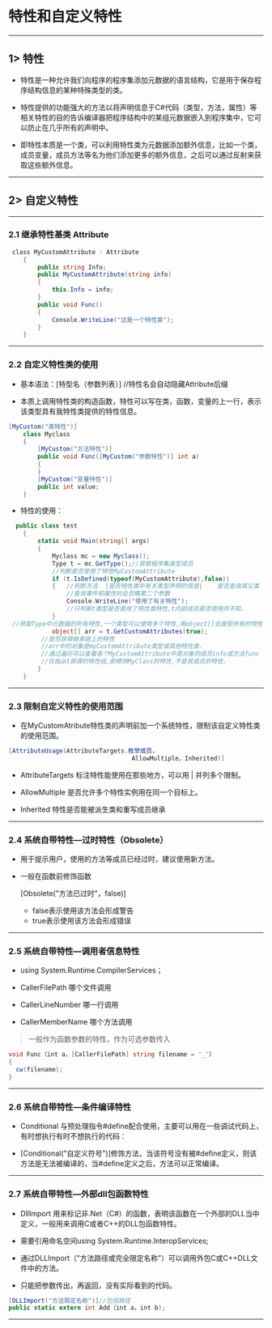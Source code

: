 # 特性和自定义特性

---

## 1> 特性

- 特性是一种允许我们向程序的程序集添加元数据的语言结构，它是用于保存程序结构信息的某种特殊类型的类。

- 特性提供的功能强大的方法以将声明信息于C#代码（类型，方法，属性）等相关特性的目的告诉编译器把程序结构中的某组元数据嵌入到程序集中，它可以防止在几乎所有的声明中。

- 即特性本质是一个类，可以利用特性类为元数据添加额外信息，比如一个类，成员变量，成员方法等名为他们添加更多的额外信息，之后可以通过反射来获取这些额外信息。

---

## 2> 自定义特性

---

### 2.1 继承特性基类 Attribute

```csharp
 class MyCustomAttribute : Attribute
    {
        public string Info;
        public MyCustomAttribute(string info)
        {
            this.Info = info;
        }
        public void Func()
        {
            Console.WriteLine("这是一个特性类");
        }
    }
```

---

### 2.2 自定义特性类的使用

- 基本语法：[特型名（参数列表）]  //特性名会自动隐藏Attribute后缀

- 本质上调用特性类的构造函数，特性可以写在类，函数，变量的上一行，表示该类型具有我特性类提供的特性信息。

```csharp
[MyCustom("类特性")]
    class Myclass
    {
        [MyCustom("方法特性")]
        public void Func([MyCustom("参数特性")] int a)
        {
        }
        [MyCustom("变量特性")]
        public int value;
    }
```

- 特性的使用：

```csharp
  public class test
    {
        static void Main(string[] args)
        {
            Myclass mc = new Myclass();
            Type t = mc.GetType();//获取程序集类型成员
            //判断是否使用了特性MyCustomAttribute
            if (t.IsDefined(typeof(MyCustomAttribute),false))
            {   //判断方法  |是否特性类中有关类型声明的信息|    是否查询其父类
                //查询事件和属性时会忽略第二个参数
                Console.WriteLine("使用了有关特性");
                //只判断t类型是否使用了特性类特性,t内部成员是否使用并不知.
            }
 //获取Type中元数据的所有特性,一个类型可以使用多个特性,用object[]去接受所有的特性
            object[] arr = t.GetCustomAttributes(true);
         //是否获得继承链上的特性
         //arr中的对象是myCustomAttribute类型或其他特性类.
         //通过遍历可以查看各个MyCustomAttribute中类对象的成员info或方法func
         //仅指从t获得的特性组,即修饰MyClass的特性,不是其成员的特性.
        }
    }
```

---

### 2.3 限制自定义特性的使用范围

- 在MyCustomAtribute特性类的声明前加一个系统特性，限制该自定义特性类的使用范围。

```csharp
[AttributeUsage(AttributeTargets.枚举成员，
                                  AllowMultiple，Inherited)]
```

- AttributeTargets  标注特性能使用在那些地方，可以用 | 并列多个限制。
- AllowMultiple  是否允许多个特性实例用在同一个目标上。

- Inherited  特性是否能被派生类和重写成员继承

---

### 2.4 系统自带特性—过时特性（Obsolete）

- 用于提示用户，使用的方法等成员已经过时，建议使用新方法。

- 一般在函数前修饰函数

  [Obsolete("方法已过时"，false)]

  - false表示使用该方法会形成警告
  - true表示使用该方法会形成错误

---

### 2.5 系统自带特性—调用者信息特性

- using System.Runtime.CompilerServices；

- CallerFilePath  哪个文件调用

- CallerLineNumber  哪一行调用

- CallerMemberName  哪个方法调用

> 一般作为函数参数的特性，作为可选参数传入

```csharp
void Func（int a，[CallerFilePath] string filename = '_'）
{ 
  cw(filename);
}
```

---

### 2.6 系统自带特性—条件编译特性

- Conditional   与预处理指令#define配合使用，主要可以用在一些调试代码上，有时想执行有时不想执行的代码：

- [Conditional("自定义符号")]修饰方法，当该符号没有被#define定义，则该方法是无法被编译的，当#define定义之后，方法可以正常编译。

---

### 2.7 系统自带特性—外部dll包函数特性

- DllImport   用来标记非.Net（C#）的函数，表明该函数在一个外部的DLL当中定义，一般用来调用C或者C++的DLL包函数特性。

- 需要引用命名空间using System.Runtime.InteropServices;

- 通过DLLImport（"方法路径或完全限定名称"）可以调用外包C或C++DLL文件中的方法。

- 只能把参数传出，再返回，没有实际看到的代码。

```csharp
[DLLImport("方法限定名称")]//包括路径
public static extern int Add（int a，int b);
```

---
